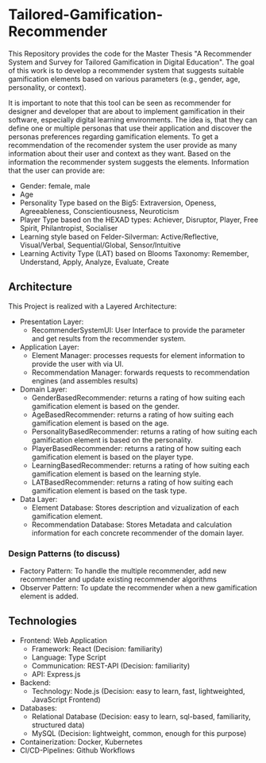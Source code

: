 # Tailored-Gamification-Recommender

This Repository provides the code for the Master Thesis "A Recommender System and Survey for Tailored Gamification in Digital Education".
The goal of this work is to develop a recommender system that suggests suitable gamification elements based on various parameters (e.g., gender, age, personality, or context).

It is important to note that this tool can be seen as recommender for designer and developer that are about to implement gamification in their software, especially digital learning environments.
The idea is, that they can define one or multiple personas that use their application and discover the personas preferences regarding gamification elements.
To get a recommendation of the recomender system the user provide as many information about their user and context as they want.
Based on the information the recommender system suggests the elements.
Information that the user can provide are:
- Gender: female, male
- Age
- Personality Type based on the Big5: Extraversion, Openess, Agreeableness, Conscientiousness, Neuroticism
- Player Type based on the HEXAD types: Achiever, Disruptor, Player, Free Spirit, Philantropist, Socialiser
- Learning style based on Felder-Silverman: Active/Reflective, Visual/Verbal, Sequential/Global, Sensor/Intuitive
- Learning Activity Type (LAT) based on Blooms Taxonomy: Remember, Understand, Apply, Analyze, Evaluate, Create

## Architecture
This Project is realized with a Layered Architecture:
- Presentation Layer: 
    - RecommenderSystemUI: User Interface to provide the parameter and get results from the recommender system.
- Application Layer: 
    - Element Manager: processes requests for element information to provide the user with via UI.
    - Recommendation Manager: forwards requests to recommendation engines (and assembles results)
-  Domain Layer:
    - GenderBasedRecommender: returns a rating of how suiting each gamification element is based on the gender.
    - AgeBasedRecommender: returns a rating of how suiting each gamification element is based on the age.
    - PersonalityBasedRecommender: returns a rating of how suiting each gamification element is based on the personality.
    - PlayerBasedRecommender: returns a rating of how suiting each gamification element is based on the player type.
    - LearningBasedRecommender: returns a rating of how suiting each gamification element is based on the learning style.
    - LATBasedRecommender: returns a rating of how suiting each gamification element is based on the task type.
- Data Layer:
    - Element Database: Stores description and vizualization of each gamification element.
    - Recommendation Database: Stores Metadata and calculation information for each concrete recommender of the domain layer.

### Design Patterns (to discuss)
- Factory Pattern: To handle the multiple recommender, add new recommender and update existing recommender algorithms
- Observer Pattern: To update the recommender when a new gamification element is added.

## Technologies
- Frontend: Web Application
    - Framework: React (Decision: familiarity)
    - Language: Type Script
    - Communication: REST-API (Decision: familiarity)
    - API: Express.js
- Backend: 
    - Technology: Node.js (Decision: easy to learn, fast, lightweighted, JavaScript Frontend)
- Databases:
    - Relational Database (Decision: easy to learn, sql-based, familiarity, structured data)
    - MySQL (Decision: lightweight, common, enough for this purpose)
- Containerization: Docker, Kubernetes
- CI/CD-Pipelines: Github Workflows